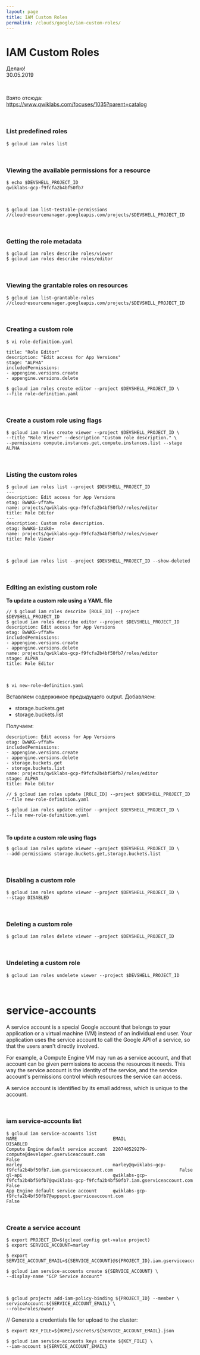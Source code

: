 ```yaml
---
layout: page
title: IAM Custom Roles
permalink: /clouds/google/iam-custom-roles/
---
```


# IAM Custom Roles


Делаю!  
30.05.2019

<br/>

Взято отсюда:  
https://www.qwiklabs.com/focuses/1035?parent=catalog


<br/>

### List predefined roles

    $ gcloud iam roles list

<br/>

### Viewing the available permissions for a resource

    $ echo $DEVSHELL_PROJECT_ID
    qwiklabs-gcp-f9fcfa2b4bf50fb7

<br/>

    $ gcloud iam list-testable-permissions //cloudresourcemanager.googleapis.com/projects/$DEVSHELL_PROJECT_ID

<br/>

### Getting the role metadata

    $ gcloud iam roles describe roles/viewer
    $ gcloud iam roles describe roles/editor

<br/>

### Viewing the grantable roles on resources

    $ gcloud iam list-grantable-roles //cloudresourcemanager.googleapis.com/projects/$DEVSHELL_PROJECT_ID

<br/>

### Creating a custom role

    $ vi role-definition.yaml

```
title: "Role Editor"
description: "Edit access for App Versions"
stage: "ALPHA"
includedPermissions:
- appengine.versions.create
- appengine.versions.delete

```

    $ gcloud iam roles create editor --project $DEVSHELL_PROJECT_ID \
    --file role-definition.yaml

<br/>

### Create a custom role using flags


    $ gcloud iam roles create viewer --project $DEVSHELL_PROJECT_ID \
    --title "Role Viewer" --description "Custom role description." \
    --permissions compute.instances.get,compute.instances.list --stage ALPHA

<br/>

### Listing the custom roles


    $ gcloud iam roles list --project $DEVSHELL_PROJECT_ID
    ---
    description: Edit access for App Versions
    etag: BwWKG-vfYaM=
    name: projects/qwiklabs-gcp-f9fcfa2b4bf50fb7/roles/editor
    title: Role Editor
    ---
    description: Custom role description.
    etag: BwWKG-1zxk0=
    name: projects/qwiklabs-gcp-f9fcfa2b4bf50fb7/roles/viewer
    title: Role Viewer

<br/>

    $ gcloud iam roles list --project $DEVSHELL_PROJECT_ID --show-deleted

<br/>

### Editing an existing custom role


**To update a custom role using a YAML file**


    // $ gcloud iam roles describe [ROLE_ID] --project $DEVSHELL_PROJECT_ID
    $ gcloud iam roles describe editor --project $DEVSHELL_PROJECT_ID
    description: Edit access for App Versions
    etag: BwWKG-vfYaM=
    includedPermissions:
    - appengine.versions.create
    - appengine.versions.delete
    name: projects/qwiklabs-gcp-f9fcfa2b4bf50fb7/roles/editor
    stage: ALPHA
    title: Role Editor


<br/>

    $ vi new-role-definition.yaml

Вставляем содержимое предыдущего output.
Добавляем:

  - storage.buckets.get
  - storage.buckets.list

Получаем:

```
description: Edit access for App Versions
etag: BwWKG-vfYaM=
includedPermissions:
- appengine.versions.create
- appengine.versions.delete
- storage.buckets.get
- storage.buckets.list
name: projects/qwiklabs-gcp-f9fcfa2b4bf50fb7/roles/editor
stage: ALPHA
title: Role Editor
```


    // $ gcloud iam roles update [ROLE_ID] --project $DEVSHELL_PROJECT_ID
    --file new-role-definition.yaml

    $ gcloud iam roles update editor --project $DEVSHELL_PROJECT_ID \
    --file new-role-definition.yaml


<br/>

**To update a custom role using flags**

    $ gcloud iam roles update viewer --project $DEVSHELL_PROJECT_ID \
    --add-permissions storage.buckets.get,storage.buckets.list

<br/>

### Disabling a custom role

    $ gcloud iam roles update viewer --project $DEVSHELL_PROJECT_ID \
    --stage DISABLED

<br/>

### Deleting a custom role

    $ gcloud iam roles delete viewer --project $DEVSHELL_PROJECT_ID

<br/>

### Undeleting a custom role

    $ gcloud iam roles undelete viewer --project $DEVSHELL_PROJECT_ID


<br/>

# service-accounts 

A service account is a special Google account that belongs to your application or a virtual machine (VM) instead of an individual end user. Your application uses the service account to call the Google API of a service, so that the users aren't directly involved.

For example, a Compute Engine VM may run as a service account, and that account can be given permissions to access the resources it needs. This way the service account is the identity of the service, and the service account's permissions control which resources the service can access.

A service account is identified by its email address, which is unique to the account.

<br/>

### iam service-accounts list

    $ gcloud iam service-accounts list
    NAME                                    EMAIL                                                                                DISABLED
    Compute Engine default service account  220740529279-compute@developer.gserviceaccount.com                                   False
    marley                                  marley@qwiklabs-gcp-f9fcfa2b4bf50fb7.iam.gserviceaccount.com                         False
    ql-api                                  qwiklabs-gcp-f9fcfa2b4bf50fb7@qwiklabs-gcp-f9fcfa2b4bf50fb7.iam.gserviceaccount.com  False
    App Engine default service account      qwiklabs-gcp-f9fcfa2b4bf50fb7@appspot.gserviceaccount.com                            False


<br/>

### Create a service account

    $ export PROJECT_ID=$(gcloud config get-value project)
    $ export SERVICE_ACCOUNT=marley

    $ export SERVICE_ACCOUNT_EMAIL=${SERVICE_ACCOUNT}@${PROJECT_ID}.iam.gserviceaccount.com

    $ gcloud iam service-accounts create ${SERVICE_ACCOUNT} \
    --display-name "GCP Service Account"

<br/>

<!--

    $ gcloud projects add-iam-policy-binding ${PROJECT_ID} --member \
    serviceAccount:${SERVICE_ACCOUNT_EMAIL} \
    --role=roles/storage.admin
-->

    $ gcloud projects add-iam-policy-binding ${PROJECT_ID} --member \
    serviceAccount:${SERVICE_ACCOUNT_EMAIL} \
    --role=roles/owner

// Generate a credentials file for upload to the cluster:

    $ export KEY_FILE=${HOME}/secrets/${SERVICE_ACCOUNT_EMAIL}.json

    $ gcloud iam service-accounts keys create ${KEY_FILE} \
    --iam-account ${SERVICE_ACCOUNT_EMAIL}
